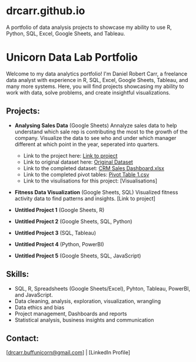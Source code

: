 # drcarr.github.io
A portfolio of data analysis projects to showcase my ability to use R, Python, SQL, Excel, Google Sheets, and Tableau.

# Unicorn Data Lab Portfolio

Welcome to my data analytics portfolio! I'm Daniel Robert Carr, a freelance data analyst with experience in R, SQL, Excel, Google Sheets, Tableau, and many more systems. Here, you will find projects showcasing my ability to work with data, solve problems, and create insightful visualizations.

## Projects:

- **Analysing Sales Data** (Google Sheets)
Annalyze sales data to help understand which sale rep is contributing the most to the growth of the company. Visualize the data to see who and under which manager different at which point in the year, seperated into quarters.
  - Link to the project here: [Link to project](https://github.com/drcarr1808/drcarr.github.io/blob/main/google_sheets_project_one)
  - Link to original dataset here: [Original Dataset](https://mavenanalytics.io/data-playground?order=date_added%2Cdesc&search=CRM+Sales+Opportunities)
  - Link to the completed dataset: [CRM Sales Dashboard.xlsx](https://github.com/user-attachments/files/18559695/CRM.Sales.Dashboard.xlsx)
  - Link to the completed pivot tables: [Pivot Table 1.csv](https://github.com/user-attachments/files/18559708/CRM.Sales.Dashboard.-.Pivot.Table.1.csv)
  - Link to the visulisations for this project: [Visualisations]

- **Fitness Data Visualization** (Google Sheets, SQL)
  Visualized fitness activity data to find patterns and insights. [Link to project]

- **Untitled Project 1** (Google Sheets, R)

- **Untitled Project 2** (Google Sheets, SQL, Python)

- **Untitled Project 3** (SQL, Tableau)

- **Untitled Project 4** (Python, PowerBI)

- **Untitled Project 5** (Google Sheets, SQL, JavaScript)

## Skills:
- SQL, R, Spreadsheets (Google Sheets/Excel), Pyhton, Tableau, PowerBI, and JavaScript.
- Data cleaning, analysis, exploration, visualization, wrangling
- Data ethics and bias
- Project management, Dashboards and reports
- Statistical analysis, business insights and communication

## Contact:
[drcarr.buffunicorn@gmail.com] | [LinkedIn Profile]
